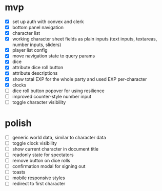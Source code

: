 # mvp

- [x] set up auth with convex and clerk
- [x] bottom panel navigation
- [x] character list
- [x] working character sheet fields as plain inputs (text inputs, textareas, number inputs, sliders)
- [x] player list config
- [x] move navigation state to query params
- [x] dice
- [x] attribute dice roll button
- [x] attribute descriptions
- [x] show total EXP for the whole party and used EXP per-character
- [x] clocks
- [ ] dice roll button popover for using resilience
- [ ] improved counter-style number input
- [ ] toggle character visibility

# polish

- [ ] generic world data, similar to character data
- [ ] toggle clock visibility
- [ ] show current character in document title
- [ ] readonly state for spectators
- [ ] remove button on dice rolls
- [ ] confirmation modal for signing out
- [ ] toasts
- [ ] mobile responsive styles
- [ ] redirect to first character
